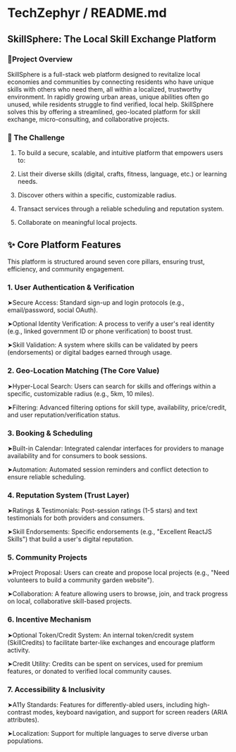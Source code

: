 # TechZephyr / README.md

## SkillSphere: The Local Skill Exchange Platform

### 🌟Project Overview
SkillSphere is a full-stack web platform designed to revitalize local economies and communities by connecting residents who have unique skills with others who need them, all within a localized, trustworthy environment. In rapidly growing urban areas, unique abilities often go unused, while residents struggle to find verified, local help. SkillSphere solves this by offering a streamlined, geo-located platform for skill exchange, micro-consulting, and collaborative projects.

### 🎯 The Challenge
1. To build a secure, scalable, and intuitive platform that empowers users to:

2. List their diverse skills (digital, crafts, fitness, language, etc.) or learning needs.

3. Discover others within a specific, customizable radius.

4. Transact services through a reliable scheduling and reputation system.

5. Collaborate on meaningful local projects.

## ✨ Core Platform Features
This platform is structured around seven core pillars, ensuring trust, efficiency, and community engagement.
### 1. User Authentication & Verification
 ➤Secure Access: Standard sign-up and login protocols (e.g., email/password, social OAuth).

➤Optional Identity Verification: A process to verify a user's real identity (e.g., linked government ID or phone verification) to boost trust.

➤Skill Validation: A system where skills can be validated by peers (endorsements) or digital badges earned through usage.

### 2. Geo-Location Matching (The Core Value)
➤Hyper-Local Search: Users can search for skills and offerings within a specific, customizable radius (e.g., 5km, 10 miles).

➤Filtering: Advanced filtering options for skill type, availability, price/credit, and user reputation/verification status.

### 3. Booking & Scheduling
➤Built-in Calendar: Integrated calendar interfaces for providers to manage availability and for consumers to book sessions.

➤Automation: Automated session reminders and conflict detection to ensure reliable scheduling.

### 4. Reputation System (Trust Layer)
➤Ratings & Testimonials: Post-session ratings (1-5 stars) and text testimonials for both providers and consumers.

➤Skill Endorsements: Specific endorsements (e.g., "Excellent ReactJS Skills") that build a user's digital reputation.

### 5. Community Projects
➤Project Proposal: Users can create and propose local projects (e.g., "Need volunteers to build a community garden website").

➤Collaboration: A feature allowing users to browse, join, and track progress on local, collaborative skill-based projects.

### 6. Incentive Mechanism
➤Optional Token/Credit System: An internal token/credit system (SkillCredits) to facilitate barter-like exchanges and encourage platform activity.

➤Credit Utility: Credits can be spent on services, used for premium features, or donated to verified local community causes.

### 7. Accessibility & Inclusivity
➤A11y Standards: Features for differently-abled users, including high-contrast modes, keyboard navigation, and support for screen readers (ARIA attributes).

➤Localization: Support for multiple languages to serve diverse urban populations.
